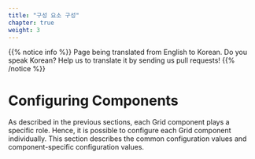 ```yaml
---
title: "구성 요소 구성"
chapter: true
weight: 3
---
```


{{% notice info %}}
<i class="fas fa-language"></i> Page being translated from
English to Korean. Do you speak Korean? Help us to translate
it by sending us pull requests!
{{% /notice %}}

# Configuring Components

As described in the previous sections, each Grid component plays a specific role.
Hence, it is possible to configure each Grid component individually. 
This section describes the common configuration values and component-specific configuration values.